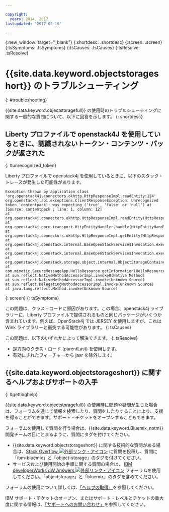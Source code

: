 ```yaml
---

copyright:
  years: 2014, 2017
lastupdated: "2017-02-10"

---
```

{:new_window: target="_blank"}
{:shortdesc: .shortdesc}
{:screen: .screen}
{:tsSymptoms: .tsSymptoms}
{:tsCauses: .tsCauses}
{:tsResolve: .tsResolve}

# {{site.data.keyword.objectstorageshort}} のトラブルシューティング
{: #troubleshooting}


{{site.data.keyword.objectstoragefull}} の使用時のトラブルシューティングに関する一般的な質問について、以下に回答を示します。
{: shortdesc}

## Liberty プロファイルで openstack4J を使用しているときに、認識されないトークン・コンテンツ・パックが返された
{: #unrecognized_token}


Liberty プロファイルで openstack4j を使用しているときに、以下のスタック・トレースが発生した可能性があります。
```
Exception thrown by application class 'org.openstack4j.connectors.okhttp.HttpResponseImpl.readEntity:124'
org.openstack4j.api.exceptions.ClientResponseException: Unrecognized token 'contentpack': was expecting ('true', 'false' or 'null') at [Source: contentpack ; line: 1, column: 12]
at org.openstack4j.connectors.okhttp.HttpResponseImpl.readEntity(HttpResponseImpl.java:124)
at org.openstack4j.core.transport.HttpEntityHandler.handle(HttpEntityHandler.java:56)
at org.openstack4j.connectors.okhttp.HttpResponseImpl.getEntity(HttpResponseImpl.java:68)
at org.openstack4j.openstack.internal.BaseOpenStackService$Invocation.execute(BaseOpenStackService.java:169)
at org.openstack4j.openstack.internal.BaseOpenStackService$Invocation.execute(BaseOpenStackService.java:163)
at org.openstack4j.openstack.storage.object.internal.ObjectStorageContainerServiceImpl.list(ObjectStorageContainerServiceImpl.java:41)
at com.mimotic.SecureMessageApp.HelloResource.getInformation(HelloResource.java:47)
at sun.reflect.NativeMethodAccessorImpl.invoke0(Native Method)
at sun.reflect.NativeMethodAccessorImpl.invoke(Unknown Source)
at sun.reflect.DelegatingMethodAccessorImpl.invoke(Unknown Source)
at java.lang.reflect.Method.invoke(Unknown Source)
```
{: screen}
{: tsSymptoms}


この問題は、クラス・ロードに原因があります。この場合、openstack4j ライブラリーに、Liberty プロファイルで提供されるものと同じパッケージがいくつか含まれています。例えば、OpenStack4j では JERSEY を使用しますが、これは Wink ライブラリーと衝突する可能性があります。
{: tsCauses}


この問題は、以下のいずれかによって解決できます。
{: tsResolve}
  * 逆方向のクラス・ロード (parentLast) を使用します。
  * 有効にされたフィーチャーから jaxr を除外します。


## {{site.data.keyword.objectstorageshort}} に関するヘルプおよびサポートの入手
{: #gettinghelp}

{{site.data.keyword.objectstoragefull}} の使用時に問題や疑問が生じた場合は、フォーラムを通じて情報を検索したり、質問をしたりすることにより、支援を得ることができます。サポート・チケットをオープンすることもできます。

フォーラムを使用して質問を行う場合は、{{site.data.keyword.Bluemix_notm}} 開発チームの目にとまるように、質問にタグを付けてください。

* {{site.data.keyword.objectstorageshort}} に関する技術的な質問がある場合は、<a href="http://stackoverflow.com/search?q=object-storage+ibm-bluemix" target="_blank">Stack Overflow <img src="../../icons/launch-glyph.svg" alt="外部リンク・アイコン"></a> に質問を投稿し、質問に「ibm-bluemix」と「object-storage」のタグを付けてください。
* サービスおよび使用開始の手順に関する質問の場合は、
<a href="https://developer.ibm.com/answers/topics/objectstorage/?smartspace=bluemix" target="_blank">IBM developerWorks dW Answers <img src="../../icons/launch-glyph.svg" alt="外部リンク・アイコン"></a> フォーラムを使用してください。「objectstorage」と「bluemix」のタグを含めてください。

フォーラムの使用について詳しくは、[「ヘルプの取得」](/docs/support/index.html#getting-help)を参照してください。

IBM サポート・チケットのオープン、またはサポート・レベルとチケットの重大度に関する情報は、[「サポートへのお問い合わせ」](/docs/support/index.html#contacting-support)を参照してください。
